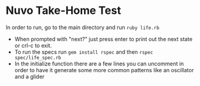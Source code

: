 # Nuvo Take-Home Test

In order to run, go to the main directory and run `ruby life.rb`
- When prompted with "next?" just press enter to print out the next state or crl-c to exit.
- To run the specs run `gem install rspec` and then `rspec spec/life_spec.rb`
- In the initialize function there are a few lines you can uncomment in order to have it generate some more common patterns like an oscillator and a glider
